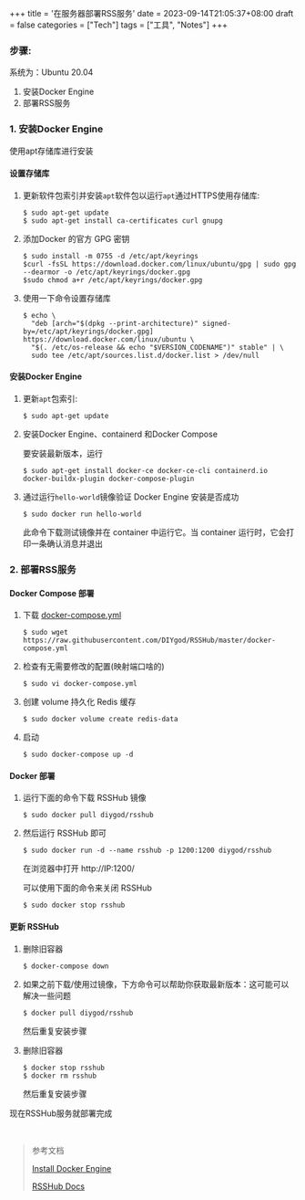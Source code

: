 +++
title = '在服务器部署RSS服务'
date = 2023-09-14T21:05:37+08:00
draft = false
categories = ["Tech"]
tags = ["工具", "Notes"]
+++


### 步骤:

系统为：Ubuntu 20.04

1.  安装Docker Engine
2.  部署RSS服务

<!--more-->

### 1. 安装Docker Engine

使用apt存储库进行安装

#### 设置存储库

1.  更新软件包索引并安装`apt`软件包以运行`apt`通过HTTPS使用存储库:

    ```shell
    $ sudo apt-get update
    $ sudo apt-get install ca-certificates curl gnupg
    ```

2.  添加Docker 的官方 GPG 密钥

    ```shell
    $ sudo install -m 0755 -d /etc/apt/keyrings
    $curl -fsSL https://download.docker.com/linux/ubuntu/gpg | sudo gpg --dearmor -o /etc/apt/keyrings/docker.gpg
    $sudo chmod a+r /etc/apt/keyrings/docker.gpg
    ```

3.  使用一下命令设置存储库

    ```shell
    $ echo \
      "deb [arch="$(dpkg --print-architecture)" signed-by=/etc/apt/keyrings/docker.gpg] https://download.docker.com/linux/ubuntu \
      "$(. /etc/os-release && echo "$VERSION_CODENAME")" stable" | \
      sudo tee /etc/apt/sources.list.d/docker.list > /dev/null
    ```



#### 安装Docker Engine

1.  更新`apt`包索引:

    ```shell
    $ sudo apt-get update
    ```

2.  安装Docker Engine、containerd 和Docker Compose

    要安装最新版本，运行

    ```shell
    $ sudo apt-get install docker-ce docker-ce-cli containerd.io docker-buildx-plugin docker-compose-plugin
    ```

3.  通过运行`hello-world`镜像验证 Docker Engine 安装是否成功

    ```shell
    $ sudo docker run hello-world
    ```

    此命令下载测试镜像并在 container 中运行它。当 container 运行时，它会打印一条确认消息并退出



### 2. 部署RSS服务

#### Docker Compose 部署

1.  下载 [docker-compose.yml](https://github.com/DIYgod/RSSHub/blob/master/docker-compose.yml)

    ```shell
    $ sudo wget https://raw.githubusercontent.com/DIYgod/RSSHub/master/docker-compose.yml
    ```

2.  检查有无需要修改的配置(映射端口啥的)
    ```shell
    $ sudo vi docker-compose.yml
    ```

3.  创建 volume 持久化 Redis 缓存

    ```shell
    $ sudo docker volume create redis-data
    ```

4.  启动

    ```shell
    $ sudo docker-compose up -d 
    ```



#### Docker 部署

1.  运行下面的命令下载 RSSHub 镜像

    ```shell
    $ sudo docker pull diygod/rsshub
    ```

2.  然后运行 RSSHub 即可

    ```shell
    $ sudo docker run -d --name rsshub -p 1200:1200 diygod/rsshub
    ```

    在浏览器中打开 http://IP:1200/ 

    可以使用下面的命令来关闭 RSSHub

    ```shell
    $ sudo docker stop rsshub
    ```



#### 更新 RSSHub

1.  删除旧容器

    ```shell
    $ docker-compose down
    ```

2.  如果之前下载/使用过镜像，下方命令可以帮助你获取最新版本：这可能可以解决一些问题

    ```shell
    $ docker pull diygod/rsshub
    ```

    然后重复安装步骤

3.  删除旧容器

    ```shell
    $ docker stop rsshub
    $ docker rm rsshub
    ```

    然后重复安装步骤



现在RSSHub服务就部署完成

<br>



>  参考文档
>
>  [Install Docker Engine](https://docs.docker.com/engine/install/ubuntu/)
>
>  [RSSHub Docs](https://docs.rsshub.app/)